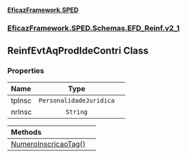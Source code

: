 #### [EficazFramework.SPED](EficazFrameworkSPED.md 'EficazFramework SPED')
### [EficazFramework.SPED.Schemas.EFD_Reinf.v2_1](EficazFramework.SPED.Schemas.EFD_Reinf.v2_1.md 'EficazFramework.SPED.Schemas.EFD_Reinf.v2_1')

## ReinfEvtAqProdIdeContri Class
### Properties

| Name | Type | |
| :--- | :---: | :--- |
| tpInsc | `PersonalidadeJuridica` |  |
| nrInsc | `String` |  |

| Methods | |
| :--- | :--- |
| [NumeroInscricaoTag()](EficazFramework.SPED.Schemas.EFD_Reinf.v2_1/ReinfEvtAqProdIdeContri/NumeroInscricaoTag().md 'EficazFramework.SPED.Schemas.EFD_Reinf.v2_1.ReinfEvtAqProdIdeContri.NumeroInscricaoTag()') | |

